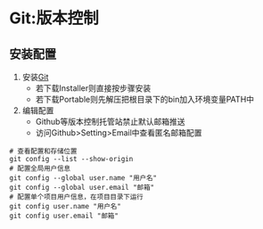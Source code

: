 # Git:版本控制
## 安装配置
1. 安装[Git](https://github.com/git-for-windows/git/releases)
   - 若下载Installer则直接按步骤安装
   - 若下载Portable则先解压把根目录下的bin加入环境变量PATH中
2. 编辑配置
   - Github等版本控制托管站禁止默认邮箱推送
   - 访问Github>Setting>Email中查看匿名邮箱配置
```shell
# 查看配置和存储位置
git config --list --show-origin
# 配置全局用户信息
git config --global user.name "用户名"
git config --global user.email "邮箱"
# 配置单个项目用户信息，在项目目录下运行
git config user.name "用户名"
git config user.email "邮箱"
```